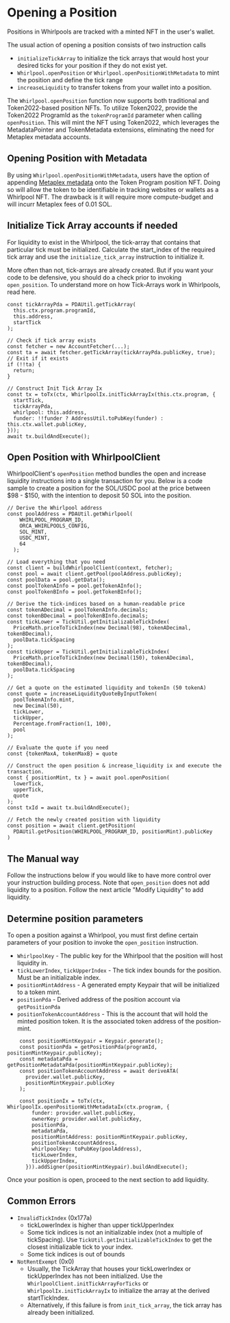 # Opening a Position

Positions in Whirlpools are tracked with a minted NFT in the user's wallet.

The usual action of opening a position consists of two instruction calls
- `initializeTickArray` to initialize the tick arrays that would host your desired ticks for your position if they do not exist yet.
- `Whirlpool.openPosition` or `Whirlpool.openPositionWithMetadata` to mint the position and define the tick range
- `increaseLiquidity` to transfer tokens from your wallet into a position.

The `Whirlpool.openPosition` function now supports both traditional and Token2022-based position NFTs. To utilize Token2022, provide the Token2022 ProgramId as the `tokenProgramId` parameter when calling `openPosition`. This will mint the NFT using Token2022, which leverages the MetadataPointer and TokenMetadata extensions, eliminating the need for Metaplex metadata accounts.

## Opening Position with Metadata
By using `Whirlpool.openPositionWithMetadata`, users have the option of appending [Metaplex metadata](https://www.metaplex.com/learn-developers) onto the Token Program position NFT. Doing so will allow the token to be identifiable in tracking websites or wallets as a Whirlpool NFT. The drawback is it will require more compute-budget and will incurr Metaplex fees of 0.01 SOL.

## Initialize Tick Array accounts if needed

For liquidity to exist in the Whirlpool, the tick-array that contains that particular tick must be initialized. Calculate the start_index of the required tick array and use the `initialize_tick_array` instruction to initialize it.

More often than not, tick-arrays are already created. But if you want your code to be defensive, you should do a check prior to invoking `open_position`. To understand more on how Tick-Arrays work in Whirlpools, read here.

```tsx
const tickArrayPda = PDAUtil.getTickArray(
  this.ctx.program.programId,
  this.address,
  startTick
);

// Check if tick array exists
const fetcher = new AccountFetcher(...);
const ta = await fetcher.getTickArray(tickArrayPda.publicKey, true);
// Exit if it exists
if (!!ta) {
  return;
}

// Construct Init Tick Array Ix
const tx = toTx(ctx, WhirlpoolIx.initTickArrayIx(this.ctx.program, {
  startTick,
  tickArrayPda,
  whirlpool: this.address,
  funder: !!funder ? AddressUtil.toPubKey(funder) : this.ctx.wallet.publicKey,
}));
await tx.buildAndExecute();
```

## Open Position with WhirlpoolClient
WhirlpoolClient's `openPosition` method bundles the open and increase liquidity instructions into a single transaction for you. Below is a code sample to create a position for the SOL/USDC pool at the price between $98 - $150, with the intention to deposit 50 SOL into the position.

```tsx
// Derive the Whirlpool address
const poolAddress = PDAUtil.getWhirlpool(
    WHIRLPOOL_PROGRAM_ID,
    ORCA_WHIRLPOOLS_CONFIG,
    SOL_MINT,
    USDC_MINT,
    64
  );

// Load everything that you need
const client = buildWhirlpoolClient(context, fetcher);
const pool = await client.getPool(poolAddress.publicKey);
const poolData = pool.getData();
const poolTokenAInfo = pool.getTokenAInfo();
const poolTokenBInfo = pool.getTokenBInfo();

// Derive the tick-indices based on a human-readable price
const tokenADecimal = poolTokenAInfo.decimals;
const tokenBDecimal = poolTokenBInfo.decimals;
const tickLower = TickUtil.getInitializableTickIndex(
  PriceMath.priceToTickIndex(new Decimal(98), tokenADecimal, tokenBDecimal),
  poolData.tickSpacing
);
const tickUpper = TickUtil.getInitializableTickIndex(
  PriceMath.priceToTickIndex(new Decimal(150), tokenADecimal, tokenBDecimal),
  poolData.tickSpacing
);

// Get a quote on the estimated liquidity and tokenIn (50 tokenA)
const quote = increaseLiquidityQuoteByInputToken(
  poolTokenAInfo.mint,
  new Decimal(50),
  tickLower,
  tickUpper,
  Percentage.fromFraction(1, 100),
  pool
);

// Evaluate the quote if you need
const {tokenMaxA, tokenMaxB} = quote

// Construct the open position & increase_liquidity ix and execute the transaction.
const { positionMint, tx } = await pool.openPosition(
  lowerTick,
  upperTick,
  quote
);
const txId = await tx.buildAndExecute();

// Fetch the newly created position with liquidity
const position = await client.getPosition(
  PDAUtil.getPosition(WHIRLPOOL_PROGRAM_ID, positionMint).publicKey
)
```

## The Manual way
Follow the instructions below if you would like to have more control over your instruction building process. Note that `open_position` does not add liquidity to a position. Follow the next article "Modify Liquidity" to add liquidity.

## Determine position parameters
To open a position against a Whirlpool, you must first define certain parameters of your position to invoke the `open_position` instruction.

- `WhirlpoolKey` - The public key for the Whirlpool that the position will host liquidity in.
- `tickLowerIndex`, `tickUpperIndex` - The tick index bounds for the position. Must be an initializable index.
- `positionMintAddress` - A generated empty Keypair that will be initialized to a token mint.
- `positionPda` -  Derived address of the position account via `getPositionPda`
- `positionTokenAccountAddress` - This is the account that will hold the minted position token. It is the associated token address of the position-mint.

```tsx
    const positionMintKeypair = Keypair.generate();
    const positionPda = getPositionPda(programId, positionMintKeypair.publicKey);
    const metadataPda = getPositionMetadataPda(positionMintKeypair.publicKey);
    const positionTokenAccountAddress = await deriveATA(
      provider.wallet.publicKey,
      positionMintKeypair.publicKey
    );

    const positionIx = toTx(ctx, WhirlpoolIx.openPositionWithMetadataIx(ctx.program, {
        funder: provider.wallet.publicKey,
        ownerKey: provider.wallet.publicKey,
        positionPda,
        metadataPda,
        positionMintAddress: positionMintKeypair.publicKey,
        positionTokenAccountAddress,
        whirlpoolKey: toPubKey(poolAddress),
        tickLowerIndex,
        tickUpperIndex,
      })).addSigner(positionMintKeypair).buildAndExecute();
```

Once your position is open, proceed to the next section to add liquidity.

## Common Errors
- `InvalidTickIndex` (0x177a) 
    - tickLowerIndex is higher than upper tickUpperIndex
    - Some tick indices is not an initializable index (not a multiple of tickSpacing). Use `TickUtil.getInitializableTickIndex` to get the closest initializable tick to your index.
    - Some tick indices is out of bounds
- `NotRentExempt` (0x0)
    - Usually, the TickArray that houses your tickLowerIndex or tickUpperIndex has not been initialized. Use the `WhirlpoolClient.initTickArrayForTicks` or `WhirlpoolIx.initTickArrayIx` to initialize the array at the derived startTickIndex.
    - Alternatively, if this failure is from `init_tick_array`, the tick array has already been initialized.